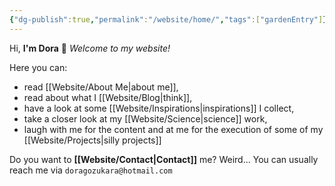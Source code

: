 ```yaml
---
{"dg-publish":true,"permalink":"/website/home/","tags":["gardenEntry"]}
---
```



Hi,  **I'm Dora** 👋
*Welcome to my website!*

Here you can: 
- read [[Website/About Me\|about me]], 
- read about what I [[Website/Blog\|think]],
- have a look at some [[Website/Inspirations\|inspirations]] I collect,
- take a closer look at my [[Website/Science\|science]] work,
- laugh with me for the content and at me for the execution of some of my [[Website/Projects\|silly projects]]

Do you want to **[[Website/Contact\|Contact]]** me?
Weird... 
You can usually reach me via `doragozukara@hotmail.com`